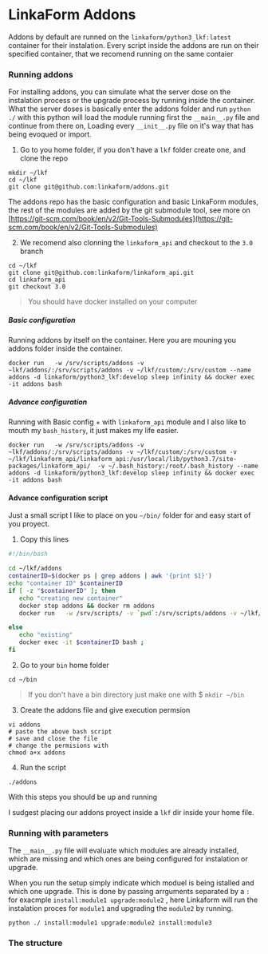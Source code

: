 # LinkaForm Addons

Addons by default are runned on the `linkaform/python3_lkf:latest` container for their instalation. Every script inside the addons are run on their specified container, that we recomend running on the same contaier


### Running addons 

For installing addons, you can simulate what the server dose on the instalation process or the upgrade process by running inside the container. What the server doses is basically enter the addons folder and run `python ./` with this python will load the module running first the `__main__.py` file and continue from there on, Loading every `__init__.py` file on it's way that has being evoqued or import.

1. Go to you home folder, if you don't have a `lkf` folder create one, and clone the repo
```
mkdir ~/lkf
cd ~/lkf
git clone git@github.com:linkaform/addons.git
```

The addons repo has the basic configuration and basic LinkaForm modules, the rest of the modules are added by the git submodule tool, see more on [https://git-scm.com/book/en/v2/Git-Tools-Submodules](https://git-scm.com/book/en/v2/Git-Tools-Submodules)


2. We recomend also clonning the `linkaform_api` and checkout to the `3.0` branch
```
cd ~/lkf
git clone git@github.com:linkaform/linkaform_api.git
cd linkaform_api
git checkout 3.0
```

> You should have docker installed on your computer


##### Basic configuration

Running addons by itself on the container. Here you are mouning you addons folder inside the container.

```
docker run   -w /srv/scripts/addons -v ~lkf/addons/:/srv/scripts/addons -v ~/lkf/custom/:/srv/custom --name addons -d linkaform/python3_lkf:develop sleep infinity && docker exec -it addons bash
```

##### Advance configuration

Running with Basic config +  with `linkaform_api` module and I also like to mouth my `bash_history`, it just makes my life easier. 

```
docker run   -w /srv/scripts/addons -v ~lkf/addons/:/srv/scripts/addons -v ~/lkf/custom/:/srv/custom -v ~/lkf/linkaform_api/linkaform_api:/usr/local/lib/python3.7/site-packages/linkaform_api/  -v ~/.bash_history:/root/.bash_history --name addons -d linkaform/python3_lkf:develop sleep infinity && docker exec -it addons bash
```

#### Advance configuration script

Just a small script I like to place on you `~/bin/` folder for and easy start of you proyect.


1. Copy this lines

```bash
#!/bin/bash

cd ~/lkf/addons
containerID=$(docker ps | grep addons | awk '{print $1}')
echo "container ID" $containerID
if [ -z "$containerID" ]; then
   echo "creating new container"
   docker stop addons && docker rm addons
   docker run   -w /srv/scripts/ -v `pwd`:/srv/scripts/addons -v ~/lkf/custom/:/srv/custom -v ~/lkf/linkaform_api/linkaform_api:/usr/local/lib/python3.7/site-packages/linkaform_api/  -v ~/.bash_history:/root/.bash_history --name addons -d linkaform/python3_lkf:develop sleep infinity && docker exec -it addons bash

else
   echo "existing"
   docker exec -it $containerID bash ;
fi
```
2. Go to your `bin` home folder
```
cd ~/bin
```
> If you don't have a bin directory just make one with $ `mkdir ~/bin`


3. Create the addons file and give execution permsion
```
vi addons
# paste the above bash script 
# save and close the file
# change the permisions with
chmod a+x addons
```

4. Run the script
```
./addons
```

With this steps you should be up and running

I sudgest placing our addons proyect inside a `lkf` dir inside your home file. 

### Running with parameters

The `__main__.py` file will evaluate which modules are already installed, which are missing and which ones are being configured for instalation or upgrade.

When you run the setup simply indicate which moduel is being istalled and which one upgrade. This is done by passing arrguments separated by a `:` for exacmple `install:module1 upgrade:module2` , here Linkaform will run the instalation proces for `module1` and upgrading the `module2` by running.

```
python ./ install:module1 upgrade:module2 install:module3
```


### The structure
